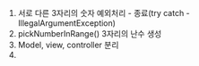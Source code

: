 1. 서로 다른 3자리의 숫자 예외처리 - 종료(try catch - IllegalArgumentException)
2. pickNumberInRange() 3자리의 난수 생성
3. Model, view, controller 분리
4. 